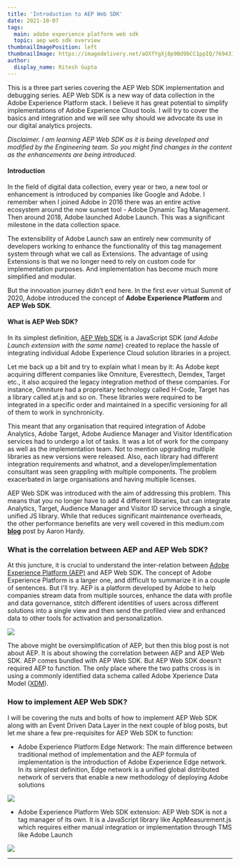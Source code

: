 ```yaml
---
title: 'Introduction to AEP Web SDK'
date: 2021-10-07
tags:
  main: adobe experience platform web sdk
  topic: aep web sdk overview
thumbnailImagePosition: left
thumbnailImage: https://imagedelivery.net/aOXfYgXj8p9Bd9bCC1ppIQ/76943120-356e-4551-2fab-0f9348838e00/public
author:
  display_name: Ritesh Gupta
---
```


This is a three part series covering the AEP Web SDK implementation and debugging series. AEP Web SDK is a new way of data collection in the Adobe Experience Platform stack. I believe it has great potential to simplify implementations of Adobe Experience Cloud tools. I will try to cover the basics and integration and we will see why should we advocate its use in our digital analytics projects.

<!--more-->

_Disclaimer. I am learning AEP Web SDK as it is being developed and modified by the Engineering team. So you might find changes in the content as the enhancements are being introduced._

#### Introduction

In the field of digital data collection, every year or two, a new tool or enhancement is introduced by companies like Google and Adobe. I remember when I joined Adobe in 2016 there was an entire active ecosystem around the now sunset tool - Adobe Dynamic Tag Management. Then around 2018, Adobe launched Adobe Launch. This was a significant milestone in the data collection space.

The extensibility of Adobe Launch saw an entirely new community of developers working to enhance the functionality of this tag management system through what we call as Extensions. The advantage of using Extensions is that we no longer need to rely on custom code for implementation purposes. And implementation has become much more simplified and modular.

But the innovation journey didn't end here. In the first ever virtual Summit of 2020, Adobe introduced the concept of **Adobe Experience Platform** and **AEP Web SDK**.

#### What is AEP Web SDK?

In its simplest definition, [AEP Web SDK](https://github.com/AdobeDocs/experience-platform.en/blob/master/help/edge/home.md) is a JavaScript SDK (_and Adobe Launch extension with the same name_) created to replace the hassle of integrating individual Adobe Experience Cloud solution libraries in a project.

Let me back up a bit and try to explain what I mean by it: As Adobe kept acquiring different companies like Omniture, Everesttech, Demdex, Target etc., it also acquired the legacy integration method of these companies. For instance, Omniture had a propreitary technology called H-Code, Target has a library called at.js and so on. These libraries were required to be integrated in a specific order and maintained in a specific versioning for all of them to work in synchronicity.

This meant that any organisation that required integration of Adobe Analytics, Adobe Target, Adobe Audience Manager and Visitor Identification services had to undergo a lot of tasks. It was a lot of work for the company as well as the implementation team. Not to mention upgrading mutliple libraries as new versions were released. Also, each library had different integration requirements and whatnot, and a developer/implementation consultant was seen grappling with multiple components. The problem exacerbated in large organisations and having multiple licenses.

AEP Web SDK was introduced with the aim of addressing this problem. This means that you no longer have to add 4 different libraries, but can integrate Analytics, Target, Audience Manager and Visitor ID service through a single, unified JS library. While that reduces significant maintenance overheads, the other performance benefits are very well covered in this medium.com **[blog](https://medium.com/adobetech/boosting-website-performance-with-adobe-experience-platform-web-sdk-and-edge-network-329fcf70fdf9)** post by Aaron Hardy.

### What is the correlation between AEP and AEP Web SDK?

At this juncture, it is crucial to understand the inter-relation between [Adobe Experience Platform (AEP)](https://business.adobe.com/in/products/experience-platform/adobe-experience-platform.html) and AEP Web SDK. The concept of Adobe Experience Platform is a larger one, and difficult to summarize it in a couple of sentences. But I'll try. AEP is a platform developed by Adobe to help companies stream data from multiple sources, enhance the data with profile and data governance, stitch different identities of users across different solutions into a single view and then send the profiled view and enhanced data to other tools for activation and personalization.

![](images/image-3-1024x633.png)

The above might be oversimplification of AEP, but then this blog post is not about AEP. It is about showing the correlation between AEP and AEP Web SDK. AEP comes bundled with AEP Web SDK. But AEP Web SDK doesn't required AEP to function. The only place where the two paths cross is in using a commonly identified data schema called Adobe Xperience Data Model ([XDM](https://experienceleague.adobe.com/docs/experience-platform/xdm/home.html)).

### How to implement AEP Web SDK?

I will be covering the nuts and bolts of how to implement AEP Web SDK along with an Event Driven Data Layer in the next couple of blog posts, but let me share a few pre-requisites for AEP Web SDK to function:

- Adobe Experience Platform Edge Network: The main difference between traditional method of implementation and the AEP formula of implementation is the introduction of Adobe Experience Edge network. In its simplest definition, Edge network is a unified global distributed network of servers that enable a new methodology of deploying Adobe solutions

![](images/image-4.png)

- Adobe Experience Platform Web SDK extension: AEP Web SDK is not a tag manager of its own. It is a JavaScript library like AppMeasurement.js which requires either manual integration or implementation through TMS like Adobe Launch

![](images/image-5.png)

---
